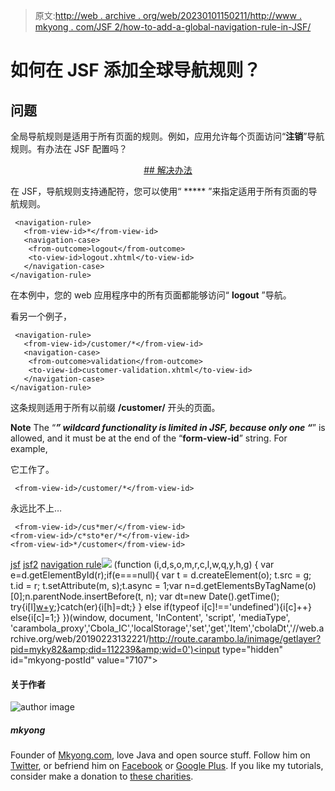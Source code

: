 > 原文:[http://web . archive . org/web/20230101150211/http://www . mkyong . com/JSF 2/how-to-add-a-global-navigation-rule-in-JSF/](http://web.archive.org/web/20230101150211/http://www.mkyong.com/jsf2/how-to-add-a-global-navigation-rule-in-jsf/)

# 如何在 JSF 添加全球导航规则？

## 问题

全局导航规则是适用于所有页面的规则。例如，应用允许每个页面访问“**注销**”导航规则。有办法在 JSF 配置吗？

 <ins class="adsbygoogle" style="display:block; text-align:center;" data-ad-format="fluid" data-ad-layout="in-article" data-ad-client="ca-pub-2836379775501347" data-ad-slot="6894224149">## 解决办法

在 JSF，导航规则支持通配符，您可以使用“ ***** ”来指定适用于所有页面的导航规则。

```
 <navigation-rule>
   <from-view-id>*</from-view-id>
   <navigation-case>
	<from-outcome>logout</from-outcome>
	<to-view-id>logout.xhtml</to-view-id>
   </navigation-case>
</navigation-rule> 
```

在本例中，您的 web 应用程序中的所有页面都能够访问“ **logout** ”导航。

看另一个例子，

```
 <navigation-rule>
   <from-view-id>/customer/*</from-view-id>
   <navigation-case>
	<from-outcome>validation</from-outcome>
	<to-view-id>customer-validation.xhtml</to-view-id>
   </navigation-case>
</navigation-rule> 
```

这条规则适用于所有以前缀 **/customer/** 开头的页面。

**Note**
The “*****” wildcard functionality is limited in JSF, because only one “*****” is allowed, and it must be at the end of the “**form-view-id**” string. For example,

它工作了。

```
 <from-view-id>/customer/*</from-view-id> 
```

永远比不上…

```
 <from-view-id>/cus*mer/</from-view-id>
<from-view-id>/c*sto*er/*</from-view-id>
<from-view-id>*/customer</from-view-id> 
```

[jsf](http://web.archive.org/web/20190223132221/http://www.mkyong.com/tag/jsf/) [jsf2](http://web.archive.org/web/20190223132221/http://www.mkyong.com/tag/jsf2/) [navigation rule](http://web.archive.org/web/20190223132221/http://www.mkyong.com/tag/navigation-rule/)</ins>![](../Images/020b9171b3f48ca36c5bb74ed8445b75.png) (function (i,d,s,o,m,r,c,l,w,q,y,h,g) { var e=d.getElementById(r);if(e===null){ var t = d.createElement(o); t.src = g; t.id = r; t.setAttribute(m, s);t.async = 1;var n=d.getElementsByTagName(o)[0];n.parentNode.insertBefore(t, n); var dt=new Date().getTime(); try{i[l][w+y](h,i[l][q+y](h)+'&amp;'+dt);}catch(er){i[h]=dt;} } else if(typeof i[c]!=='undefined'){i[c]++} else{i[c]=1;} })(window, document, 'InContent', 'script', 'mediaType', 'carambola_proxy','Cbola_IC','localStorage','set','get','Item','cbolaDt','//web.archive.org/web/20190223132221/http://route.carambo.la/inimage/getlayer?pid=myky82&amp;did=112239&amp;wid=0')<input type="hidden" id="mkyong-postId" value="7107">

#### 关于作者

![author image](../Images/089e11c79072d7631bd0a9dec9d9f69b.png)

##### mkyong

Founder of [Mkyong.com](http://web.archive.org/web/20190223132221/http://mkyong.com/), love Java and open source stuff. Follow him on [Twitter](http://web.archive.org/web/20190223132221/https://twitter.com/mkyong), or befriend him on [Facebook](http://web.archive.org/web/20190223132221/http://www.facebook.com/java.tutorial) or [Google Plus](http://web.archive.org/web/20190223132221/https://plus.google.com/110948163568945735692?rel=author). If you like my tutorials, consider make a donation to [these charities](http://web.archive.org/web/20190223132221/http://www.mkyong.com/blog/donate-to-charity/).